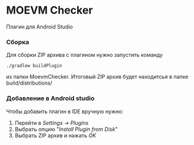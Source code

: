 # MOEVM Checker

Плагин для Android Studio

### Сборка
Для сборки ZIP архива с плагином нужно запустить команду 

`./gradlew buildPlugin`

из папки MoevmChecker. Итоговый ZIP архив будет находитсья в папке build/distributions/

### Добавление в Android studio
Чтобы добавить плагин в IDE вручную нужно:
1) Перейти в  _Settings -> Plugins_
2) Выбрать опцию "_Install Plugin from Disk_"
3) Выбрать ZIP архив и нажать _OK_